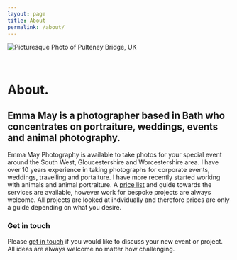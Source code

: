 ```yaml
---
layout: page
title: About
permalink: /about/
---
```


![Picturesque Photo of Pulteney Bridge, UK](/assets/img/bath-header.jpg "Picturesque Photo of Pulteney Bridge, UK")

<br>

# About.

## **Emma May** is a photographer based in Bath who concentrates on portraiture, weddings, events and animal photography.

Emma May Photography is available to take photos for your special event around the South West, Gloucestershire and Worcestershire area. I have over 10 years experience in taking photographs for corporate events, weddings, travelling and portaiture. I have more recently started working with animals and animal portraiture.
A [price list](/services) and guide towards the services are available, however work for bespoke projects are always welcome. All projects are looked at indvidually and therefore prices are only a guide depending on what you desire.

### Get in touch 

Please [get in touch](/contact) if you would like to discuss your new event or project. All ideas are always welcome no matter how challenging. 

<br>
